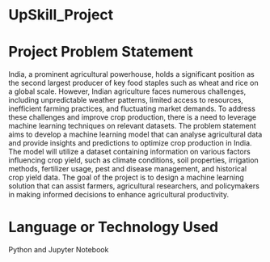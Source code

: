 # UpSkill_Project

# Project Problem Statement 
India, a prominent agricultural powerhouse, holds a significant position as the second largest producer of key food staples such as wheat and rice on a global scale. However, Indian agriculture faces numerous challenges, including unpredictable weather patterns, limited access to resources, inefficient farming practices, and fluctuating market demands. To address these challenges and improve crop production, there is a need to leverage machine learning techniques on relevant datasets. The problem statement aims to develop a machine learning model that can analyse agricultural data and provide insights and predictions to optimize crop production in India. The model will utilize a dataset containing information on various factors influencing crop yield, such as climate conditions, soil properties, irrigation methods, fertilizer usage, pest and disease management, and historical crop yield data. 
The goal of the project is to design a machine learning solution that can assist farmers, agricultural researchers, and policymakers in making informed decisions to enhance agricultural productivity.

# Language or Technology Used
Python and Jupyter Notebook
